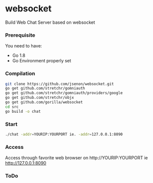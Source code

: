# websocket

Build Web Chat Server based on websocket

### Prerequisite

You need to have:

* Go 1.8
* Go Environment properly set

### Compilation


```sh
git clone https://github.com/jsenon/websocket.git
go get github.com/stretchr/gomniauth
go get github.com/stretchr/gomniauth/providers/google
go get github.com/stretchr/objx
go get github.com/gorilla/websocket
cd src  
go build -o chat
```

### Start

```sh
./chat -addr=YOURIP:YOURPORT ie. -addr=127.0.0.1:8090
```

### Access

Access through favorite web browser on http://YOURIP:YOURPORT ie http://127.0.0.1:8090

### ToDo





